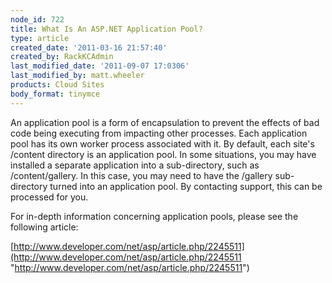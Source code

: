 ```yaml
---
node_id: 722
title: What Is An ASP.NET Application Pool?
type: article
created_date: '2011-03-16 21:57:40'
created_by: RackKCAdmin
last_modified_date: '2011-09-07 17:0306'
last_modified_by: matt.wheeler
products: Cloud Sites
body_format: tinymce
---
```


An application pool is a form of encapsulation to prevent the effects of
bad code being executing from impacting other processes. Each
application pool has its own worker process associated with it. By
default, each site's /content directory is an application pool. In some
situations, you may have installed a separate application into a
sub-directory, such as /content/gallery. In this case, you may need to
have the /gallery sub-directory turned into an application pool. By
contacting support, this can be processed for you.

For in-depth information concerning application pools, please see the
following article:

[http://www.developer.com/net/asp/article.php/2245511](http://www.developer.com/net/asp/article.php/2245511 "http://www.developer.com/net/asp/article.php/2245511")

